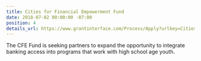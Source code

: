 ```yaml
---
title: Cities for Financial Empowerment Fund
date: 2018-07-02 00:00:00 -07:00
position: 4
details_url: https://www.grantinterface.com/Process/Apply?urlkey=CitiesFE
---
```


The CFE Fund is seeking partners to expand the opportunity to integrate banking access into programs that work with high school age youth.

